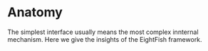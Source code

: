 # Anatomy

The simplest interface usually means the most complex innternal mechanism. Here we give the insights of the EightFish framework.
